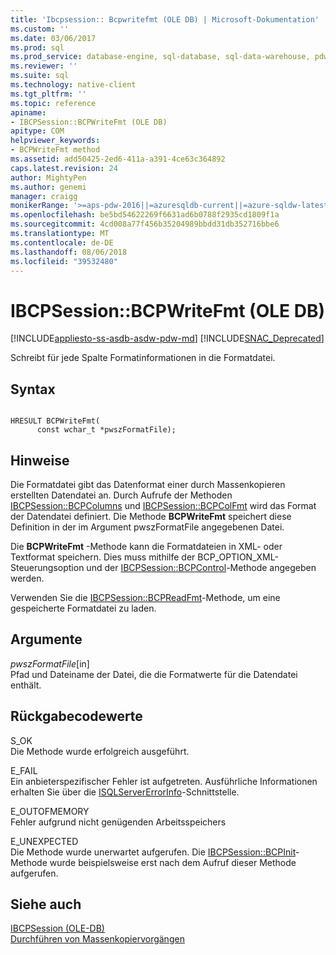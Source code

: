 ```yaml
---
title: 'Ibcpsession:: Bcpwritefmt (OLE DB) | Microsoft-Dokumentation'
ms.custom: ''
ms.date: 03/06/2017
ms.prod: sql
ms.prod_service: database-engine, sql-database, sql-data-warehouse, pdw
ms.reviewer: ''
ms.suite: sql
ms.technology: native-client
ms.tgt_pltfrm: ''
ms.topic: reference
apiname:
- IBCPSession::BCPWriteFmt (OLE DB)
apitype: COM
helpviewer_keywords:
- BCPWriteFmt method
ms.assetid: add50425-2ed6-411a-a391-4ce63c364892
caps.latest.revision: 24
author: MightyPen
ms.author: genemi
manager: craigg
monikerRange: '>=aps-pdw-2016||=azuresqldb-current||=azure-sqldw-latest||>=sql-server-2016||=sqlallproducts-allversions||>=sql-server-linux-2017'
ms.openlocfilehash: be5bd54622269f6631ad6b0788f2935cd1809f1a
ms.sourcegitcommit: 4cd008a77f456b35204989bbdd31db352716bbe6
ms.translationtype: MT
ms.contentlocale: de-DE
ms.lasthandoff: 08/06/2018
ms.locfileid: "39532480"
---
```

# <a name="ibcpsessionbcpwritefmt-ole-db"></a>IBCPSession::BCPWriteFmt (OLE DB)
[!INCLUDE[appliesto-ss-asdb-asdw-pdw-md](../../includes/appliesto-ss-asdb-asdw-pdw-md.md)]
[!INCLUDE[SNAC_Deprecated](../../includes/snac-deprecated.md)]

  Schreibt für jede Spalte Formatinformationen in die Formatdatei.  
  
## <a name="syntax"></a>Syntax  
  
```  
  
HRESULT BCPWriteFmt(   
      const wchar_t *pwszFormatFile);  
```  
  
## <a name="remarks"></a>Hinweise  
 Die Formatdatei gibt das Datenformat einer durch Massenkopieren erstellten Datendatei an. Durch Aufrufe der Methoden [IBCPSession::BCPColumns](../../relational-databases/native-client-ole-db-interfaces/ibcpsession-bcpcolumns-ole-db.md) und [IBCPSession::BCPColFmt](../../relational-databases/native-client-ole-db-interfaces/ibcpsession-bcpcolfmt-ole-db.md) wird das Format der Datendatei definiert. Die Methode **BCPWriteFmt** speichert diese Definition in der im Argument pwszFormatFile angegebenen Datei.  
  
 Die **BCPWriteFmt** -Methode kann die Formatdateien in XML- oder Textformat speichern. Dies muss mithilfe der BCP_OPTION_XML-Steuerungsoption und der [IBCPSession::BCPControl](../../relational-databases/native-client-ole-db-interfaces/ibcpsession-bcpcontrol-ole-db.md)-Methode angegeben werden.  
  
 Verwenden Sie die [IBCPSession::BCPReadFmt](../../relational-databases/native-client-ole-db-interfaces/ibcpsession-bcpreadfmt-ole-db.md)-Methode, um eine gespeicherte Formatdatei zu laden.  
  
## <a name="arguments"></a>Argumente  
 *pwszFormatFile*[in]  
 Pfad und Dateiname der Datei, die die Formatwerte für die Datendatei enthält.  
  
## <a name="return-code-values"></a>Rückgabecodewerte  
 S_OK  
 Die Methode wurde erfolgreich ausgeführt.  
  
 E_FAIL  
 Ein anbieterspezifischer Fehler ist aufgetreten. Ausführliche Informationen erhalten Sie über die [ISQLServerErrorInfo](http://msdn.microsoft.com/library/a8323b5c-686a-4235-a8d2-bda43617b3a1)-Schnittstelle.  
  
 E_OUTOFMEMORY  
 Fehler aufgrund nicht genügenden Arbeitsspeichers  
  
 E_UNEXPECTED  
 Die Methode wurde unerwartet aufgerufen. Die [IBCPSession::BCPInit](../../relational-databases/native-client-ole-db-interfaces/ibcpsession-bcpinit-ole-db.md)-Methode wurde beispielsweise erst nach dem Aufruf dieser Methode aufgerufen.  
  
## <a name="see-also"></a>Siehe auch  
 [IBCPSession &#40;OLE-DB&#41;](../../relational-databases/native-client-ole-db-interfaces/ibcpsession-ole-db.md)   
 [Durchführen von Massenkopiervorgängen](../../relational-databases/native-client/features/performing-bulk-copy-operations.md)  
  
  
